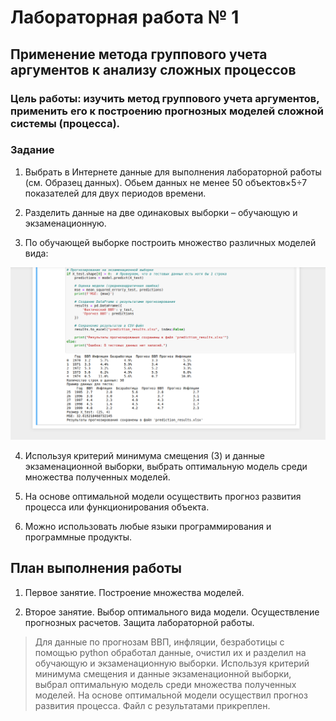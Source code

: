 # Лабораторная работа № 1


## Применение метода группового учета аргументов к анализу сложных процессов

### Цель работы: изучить метод группового учета аргументов, применить его к построению прогнозных моделей сложной системы (процесса).



### Задание

1. Выбрать в Интернете данные для выполнения лабораторной работы (см. Образец данных). Обьем данных не менее 50 объектов×5÷7 
   показателей для двух периодов времени.

2. Разделить данные на две одинаковых выборки – обучающую и экзаменационную. 

3. По обучающей выборке построить множество различных моделей вида:

![alt text](images/1_img.png)

4. Используя критерий минимума смещения (3) и данные экзаменационной выборки, выбрать оптимальную модель среди множества полученных моделей.

5. На основе оптимальной модели осуществить прогноз развития процесса или функционирования объекта.

6. Можно использовать любые языки программирования и программные продукты. 


## План выполнения работы

1. Первое занятие. Построение множества моделей.

2. Второе занятие. Выбор оптимального вида модели. Осуществление прогнозных расчетов. Защита лабораторной работы.

> Для данные по прогнозам ВВП, инфляции, безработицы
> с помощью python обработал данные, очистил их и разделил на обучающую и
> экзаменационную выборки.
> Используя критерий минимума смещения и данные экзаменационной выборки,
> выбрал оптимальную модель среди множества полученных моделей.
> На основе оптимальной модели осуществил прогноз развития процесса.
> Файл с результатами прикреплен. 